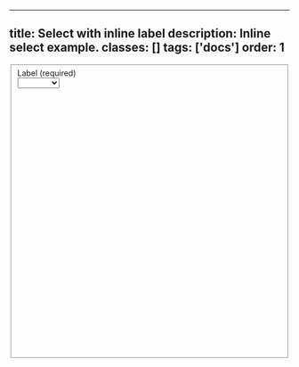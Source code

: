 <!--
 *              © 2025 Visa
 *
 * Licensed under the Apache License, Version 2.0 (the "License");
 * you may not use this file except in compliance with the License.
 * You may obtain a copy of the License at
 *
 *         http://www.apache.org/licenses/LICENSE-2.0
 *
 * Unless required by applicable law or agreed to in writing, software
 * distributed under the License is distributed on an "AS IS" BASIS,
 * WITHOUT WARRANTIES OR CONDITIONS OF ANY KIND, either express or implied.
 * See the License for the specific language governing permissions and
 * limitations under the License.
 *
 -->
---
title: Select with inline label
description: Inline select example. 
classes: []
tags: ['docs']
order: 1
---

<fieldset class="v-flex v-flex-row v-align-items-center v-gap-4">
  <label class="v-label v-flex-grow v-flex-shrink-0" for="select-inline-field" id="select-inline-label">
    Label (required)
  </label>
  <div class="v-input-container v-surface">
    <select class="v-input" id="select-inline-field" name="select-inline-example" required="">
      <option value="">
      </option>
      <option value="1">
        Option A
      </option>
      <option value="2">
        Option B
      </option>
      <option value="3">
        Option C
      </option>
      <option value="4">
        Option D
      </option>
    </select>
    <div class="v-input-control">
      <svg aria-hidden="true" class="v-icon v-icon-visa v-icon-tiny" focusable="false" viewbox="0 0 16 16">
        <use href="#visa-chevron-down-tiny">
        </use>
      </svg>
    </div>
  </div>
</fieldset>
